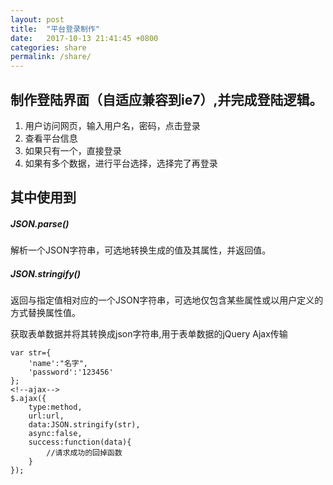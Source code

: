 ```yaml
---
layout: post
title:  "平台登录制作"
date:   2017-10-13 21:41:45 +0800
categories: share
permalink: /share/
---
```

## 制作登陆界面（自适应兼容到ie7）,并完成登陆逻辑。
1. 用户访问网页，输入用户名，密码，点击登录
2. 查看平台信息
3. 如果只有一个，直接登录
4. 如果有多个数据，进行平台选择，选择完了再登录
## 其中使用到
##### JSON.parse()
解析一个JSON字符串，可选地转换生成的值及其属性，并返回值。
##### JSON.stringify()
返回与指定值相对应的一个JSON字符串，可选地仅包含某些属性或以用户定义的方式替换属性值。

获取表单数据并将其转换成json字符串,用于表单数据的jQuery Ajax传输
```
var str={
	'name':"名字",
	'password':'123456'
};
<!--ajax-->
$.ajax({
  	type:method,
  	url:url,
  	data:JSON.stringify(str),
  	async:false,
  	success:function(data){
  	    //请求成功的回掉函数
  	}
});
```
